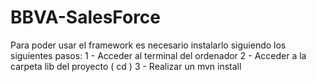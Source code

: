 # BBVA-SalesForce

Para poder usar el framework es necesario instalarlo siguiendo los siguientes pasos: 
1 - Acceder al terminal del ordenador
2 - Acceder a la carpeta lib del proyecto ( cd <path-lib>)
3 - Realizar un mvn install 